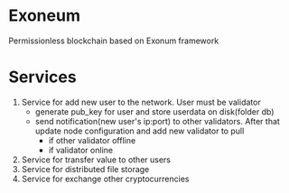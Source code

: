 # Exoneum
Permissionless blockchain based on Exonum framework 

# Services

1. Service for add new user to the network. User must be validator 
    - generate pub_key for user and store userdata on disk(folder db)
    - send notification(new user's ip:port) to other validators. After that update node configuration and add new validator to pull
        - if other validator offline
        - if validator online
2. Service for transfer value to other users
3. Service for distributed file storage
4. Service for exchange other cryptocurrencies